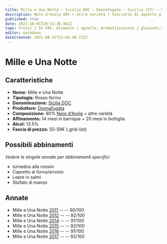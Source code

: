 ```yaml
---
title: Mille e Una Notte – Sicilia DOC – Donnafugata – Sicilia (IT) – 55-59€ – 4★-5★
description: Nero d'Avola 80% + altre varietà | Cosciotto di agnello glassato – Capretto al forno/arrosto – Lepre in salmì – Stufato di manzo
published: true
date: 2021-10-01T20:14:38.561Z
tags: Prezzi | 55-59€, Alimento | agnello, Aromatizzazione | glassato,Vinificazione | rosso, Regione | Sicilia (IT), Vinificazione | varietale, Capretto al forno/arrosto, Vinificazione | fermo, Valutazioni | 5 stelle, nero d'avola, Alimento | lepre, Aromatizzazione | in salmì, Stufato di manzo
editor: markdown
dateCreated: 2021-08-31T15:46:49.712Z
---
```


# Mille e Una Notte

## Caratteristiche
- **Nome:** Mille e Una Notte
- **Tipologia:** Rosso fermo
- **Denominazione:** [Sicilia DOC](/denominazioni/Italia/Sicilia/DOC/Sicilia)
- **Produttore:** [Donnafugata](/produttori/Italia/Sicilia/Donnafugata) 
- **Composizione:** 80% [Nero d'Avola](/vitigni/Italia/nero-d-avola) + altre varietà
- **Affinamento:** 14 mesi in barrique + 20 mesi in bottiglia
- **Alcol:** 13.5%
- **Fascia di prezzo:** 55-59€
{.grid-list}



## Possibili abbinamenti
*Vedere le singole annate per abbinamenti specifici*

- turnedos alla rossini
- Capretto al forno/arrosto
- Lepre in salmì
- Stufato di manzo

## Annate
- Mille e Una Notte [2011](vini/Italia/Sicilia/Donnafugata/Mille-e-Una-Notte/2011) -- <span class="star-4"></span> -- 90/100
- Mille e Una Notte [2012](vini/Italia/Sicilia/Donnafugata/Mille-e-Una-Notte/2012) -- <span class="star-5"></span> -- 92/100
- Mille e Una Notte [2014](vini/Italia/Sicilia/Donnafugata/Mille-e-Una-Notte/2014) -- <span class="star-5"></span> -- 91/100
- Mille e Una Notte [2015](vini/Italia/Sicilia/Donnafugata/Mille-e-Una-Notte/2015) -- <span class="star-5"></span> -- 92/100
- Mille e Una Notte [2016](vini/Italia/Sicilia/Donnafugata/Mille-e-Una-Notte/2016) -- <span class="star-5"></span> -- 91/100
- Mille e Una Notte [2017](vini/Italia/Sicilia/Donnafugata/Mille-e-Una-Notte/2017) -- <span class="star-5"></span> -- 92/100

